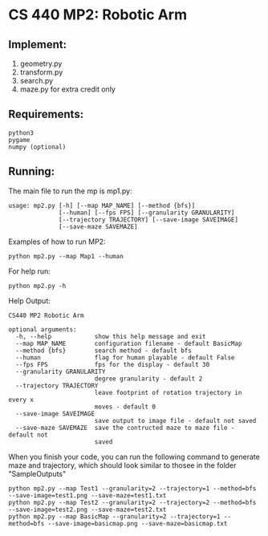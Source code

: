 # CS 440 MP2: Robotic Arm

## Implement:
1. geometry.py
2. transform.py
3. search.py
4. maze.py for extra credit only 

## Requirements:
```
python3
pygame
numpy (optional)
```
## Running:
The main file to run the mp is mp1.py:

```
usage: mp2.py [-h] [--map MAP_NAME] [--method {bfs}]
              [--human] [--fps FPS] [--granularity GRANULARITY]
              [--trajectory TRAJECTORY] [--save-image SAVEIMAGE]
              [--save-maze SAVEMAZE]
```

Examples of how to run MP2:
```
python mp2.py --map Map1 --human
```


For help run:
```
python mp2.py -h
```
Help Output:
```
CS440 MP2 Robotic Arm

optional arguments:
  -h, --help            show this help message and exit
  --map MAP_NAME        configuration filename - default BasicMap
  --method {bfs}        search method - default bfs
  --human               flag for human playable - default False
  --fps FPS             fps for the display - default 30
  --granularity GRANULARITY
                        degree granularity - default 2
  --trajectory TRAJECTORY
                        leave footprint of rotation trajectory in every x
                        moves - default 0
  --save-image SAVEIMAGE
                        save output to image file - default not saved
  --save-maze SAVEMAZE  save the contructed maze to maze file - default not
                        saved

```

When you finish your code, you can run the following command to generate maze and trajectory, which should look similar to thosee in the folder "SampleOutputs"
```
python mp2.py --map Test1 --granularity=2 --trajectory=1 --method=bfs --save-image=test1.png --save-maze=test1.txt
python mp2.py --map Test2 --granularity=2 --trajectory=2 --method=bfs --save-image=test2.png --save-maze=test2.txt
python mp2.py --map BasicMap --granularity=2 --trajectory=1 --method=bfs --save-image=basicmap.png --save-maze=basicmap.txt
```
